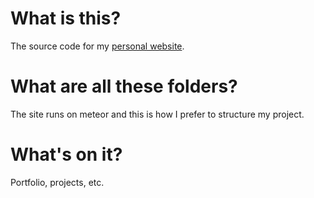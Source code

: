 # What is this?
The source code for my [personal website](https://dvappel.me/).

# What are all these folders?
The site runs on meteor and this is how I prefer to structure my project.

# What's on it?
Portfolio, projects, etc.
